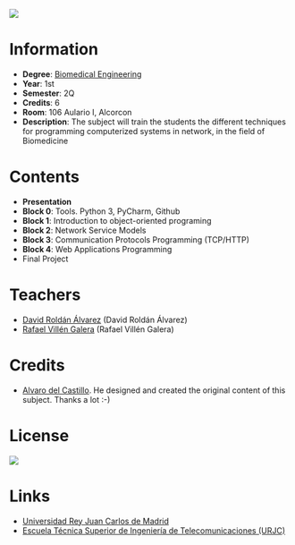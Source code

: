 ![](https://github.com/davidrol6/2019-2020-PNE/raw/master/Cover/cover.png)

# Information

* **Degree**: [Biomedical Engineering](https://www.urjc.es/estudios/grado/2462-biomedial-engineering)
* **Year**: 1st
* **Semester**: 2Q
* **Credits**: 6
* **Room**: 106 Aulario I, Alcorcon
* **Description**: The subject will train the students the different techniques for programming computerized systems in network, in the field of Biomedicine

# Contents

* **Presentation**
* **Block 0**: Tools. Python 3, PyCharm, Github
* **Block 1**: Introduction to object-oriented programing
* **Block 2**: Network Service Models
* **Block 3**: Communication Protocols Programming (TCP/HTTP)
* **Block 4**: Web Applications Programming
* Final Project


# Teachers

* [David Roldán Álvarez](https://github.com/davidrol6) (David Roldán Álvarez)
* [Rafael Villén Galera]() (Rafael Villén Galera)
# Credits

* [Alvaro del Castillo](https://github.com/acs). He designed and created the original content of this subject. Thanks a lot :-)

# License

![](https://github.com/Obijuan/digital-electronics-with-open-FPGAs-tutorial/raw/master/wiki/portada/attribution-share-alike-creative-commons-license.png)

# Links

* [Universidad Rey Juan Carlos de Madrid](https://www.urjc.es/)
* [Escuela Técnica Superior de Ingeniería de Telecomunicaciones (URJC)](https://www.urjc.es/universidad/facultades/escuela-tecnica-superior-de-ingenieria-de-las-telecomunicaciones/content/etsit-escuela-tecnica-superior-de-ingenieria-de-telecomunicacion)